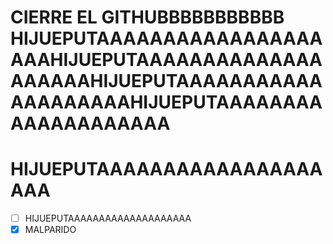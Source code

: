 # CIERRE EL GITHUBBBBBBBBBBB HIJUEPUTAAAAAAAAAAAAAAAAAAAAHIJUEPUTAAAAAAAAAAAAAAAAAAAAHIJUEPUTAAAAAAAAAAAAAAAAAAAAHIJUEPUTAAAAAAAAAAAAAAAAAAAA
# HIJUEPUTAAAAAAAAAAAAAAAAAAAA
-[ ] HIJUEPUTAAAAAAAAAAAAAAAAAAAA
-[x] MALPARIDO
